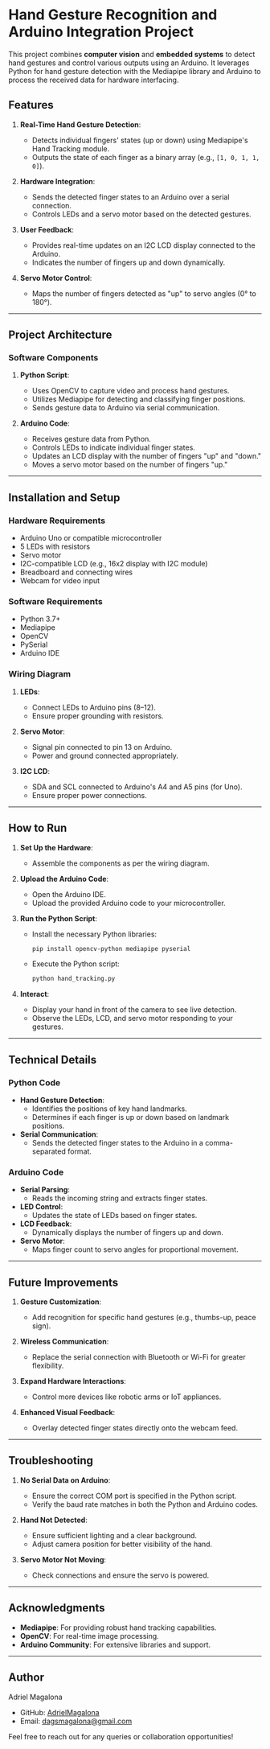# Hand Gesture Recognition and Arduino Integration Project

This project combines **computer vision** and **embedded systems** to detect hand gestures and control various outputs using an Arduino. It leverages Python for hand gesture detection with the Mediapipe library and Arduino to process the received data for hardware interfacing.

## Features

1. **Real-Time Hand Gesture Detection**:
   - Detects individual fingers' states (up or down) using Mediapipe's Hand Tracking module.
   - Outputs the state of each finger as a binary array (e.g., `[1, 0, 1, 1, 0]`).

2. **Hardware Integration**:
   - Sends the detected finger states to an Arduino over a serial connection.
   - Controls LEDs and a servo motor based on the detected gestures.

3. **User Feedback**:
   - Provides real-time updates on an I2C LCD display connected to the Arduino.
   - Indicates the number of fingers up and down dynamically.

4. **Servo Motor Control**:
   - Maps the number of fingers detected as "up" to servo angles (0° to 180°).

---

## Project Architecture

### Software Components
1. **Python Script**:
   - Uses OpenCV to capture video and process hand gestures.
   - Utilizes Mediapipe for detecting and classifying finger positions.
   - Sends gesture data to Arduino via serial communication.

2. **Arduino Code**:
   - Receives gesture data from Python.
   - Controls LEDs to indicate individual finger states.
   - Updates an LCD display with the number of fingers "up" and "down."
   - Moves a servo motor based on the number of fingers "up."

---

## Installation and Setup

### Hardware Requirements
- Arduino Uno or compatible microcontroller
- 5 LEDs with resistors
- Servo motor
- I2C-compatible LCD (e.g., 16x2 display with I2C module)
- Breadboard and connecting wires
- Webcam for video input

### Software Requirements
- Python 3.7+
- Mediapipe
- OpenCV
- PySerial
- Arduino IDE

### Wiring Diagram
1. **LEDs**:
   - Connect LEDs to Arduino pins (8–12).
   - Ensure proper grounding with resistors.
   
2. **Servo Motor**:
   - Signal pin connected to pin 13 on Arduino.
   - Power and ground connected appropriately.

3. **I2C LCD**:
   - SDA and SCL connected to Arduino's A4 and A5 pins (for Uno).
   - Ensure proper power connections.

---

## How to Run

1. **Set Up the Hardware**:
   - Assemble the components as per the wiring diagram.

2. **Upload the Arduino Code**:
   - Open the Arduino IDE.
   - Upload the provided Arduino code to your microcontroller.

3. **Run the Python Script**:
   - Install the necessary Python libraries:
     ```bash
     pip install opencv-python mediapipe pyserial
     ```
   - Execute the Python script:
     ```bash
     python hand_tracking.py
     ```

4. **Interact**:
   - Display your hand in front of the camera to see live detection.
   - Observe the LEDs, LCD, and servo motor responding to your gestures.

---

## Technical Details

### Python Code
- **Hand Gesture Detection**:
  - Identifies the positions of key hand landmarks.
  - Determines if each finger is up or down based on landmark positions.
- **Serial Communication**:
  - Sends the detected finger states to the Arduino in a comma-separated format.

### Arduino Code
- **Serial Parsing**:
  - Reads the incoming string and extracts finger states.
- **LED Control**:
  - Updates the state of LEDs based on finger states.
- **LCD Feedback**:
  - Dynamically displays the number of fingers up and down.
- **Servo Motor**:
  - Maps finger count to servo angles for proportional movement.

---

## Future Improvements

1. **Gesture Customization**:
   - Add recognition for specific hand gestures (e.g., thumbs-up, peace sign).
   
2. **Wireless Communication**:
   - Replace the serial connection with Bluetooth or Wi-Fi for greater flexibility.

3. **Expand Hardware Interactions**:
   - Control more devices like robotic arms or IoT appliances.

4. **Enhanced Visual Feedback**:
   - Overlay detected finger states directly onto the webcam feed.

---

## Troubleshooting

1. **No Serial Data on Arduino**:
   - Ensure the correct COM port is specified in the Python script.
   - Verify the baud rate matches in both the Python and Arduino codes.

2. **Hand Not Detected**:
   - Ensure sufficient lighting and a clear background.
   - Adjust camera position for better visibility of the hand.

3. **Servo Motor Not Moving**:
   - Check connections and ensure the servo is powered.

---

## Acknowledgments
- **Mediapipe**: For providing robust hand tracking capabilities.
- **OpenCV**: For real-time image processing.
- **Arduino Community**: For extensive libraries and support.

---

## Author

Adriel Magalona  
- GitHub: [AdrielMagalona](https://github.com/AdrielMagalona)  
- Email: dagsmagalona@gmail.com  

Feel free to reach out for any queries or collaboration opportunities!

